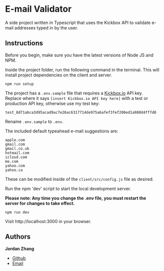 # E-mail Validator

A side project written in Typescript that uses the Kickbox API to validate e-mail addresses typed in by the user.

## Instructions

Before you begin, make sure you have the latest versions of Node JS and NPM.

Inside the project folder, run the following command in the terminal. This will install project dependencies on the client and server.

```
npm run setup
```

The project has a `.env.sample` file that requires a [Kickbox.io](http://kickbox.io) API key. Replace where it says `[insert Kickbox.io API key here]` with a test or production API key, otherwise use my test key:

```
test_8d71abca3d95acad9ac7e26ac6317714de975a6afef3fef200ed1a980d4fffd0
```

Rename `.env.sample` to `.env`.

The included default typeahead e-mail suggestions are:

```
apple.com
gmail.com
gmail.co.uk
hotmail.com
icloud.com
me.com
yahoo.com
yahoo.ca
```

These can be modified inside of the `client/src/config.js` file as desired.

Run the npm 'dev' script to start the local development server.

**Please note: Any time you change the .env file, you must restart the server for changes to take effect.**

```
npm run dev
```

Visit http://localhost:3000 in your browser.

## Authors

**Jordan Zhang**

* [Github](https://github.com/jzhang729)
* [Email](mailto:jordanzhang@gmail.com)
